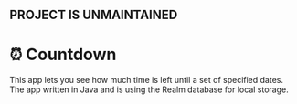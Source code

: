 ## PROJECT IS UNMAINTAINED
# ⏰ Countdown
This app lets you see how much time is left until a set of specified dates. The app written in Java and is using the Realm database for local storage.
